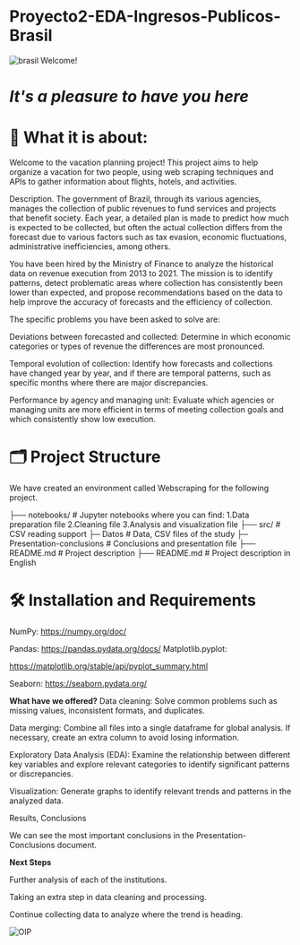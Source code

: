 # Proyecto2-EDA-Ingresos-Publicos-Brasil
![brasil](https://github.com/user-attachments/assets/7ba6d5d5-19bd-4a9b-affa-2a2f0f10f664)
Welcome!

# *It's a pleasure to have you here*

# 📝 What it is about:
Welcome to the vacation planning project! This project aims to help organize a vacation for two people, using web scraping techniques and APIs to gather information about flights, hotels, and activities.

Description.
The government of Brazil, through its various agencies, manages the collection of public revenues to fund services and projects that benefit society. Each year, a detailed plan is made to predict how much is expected to be collected, but often the actual collection differs from the forecast due to various factors such as tax evasion, economic fluctuations, administrative inefficiencies, among others.

You have been hired by the Ministry of Finance to analyze the historical data on revenue execution from 2013 to 2021. The mission is to identify patterns, detect problematic areas where collection has consistently been lower than expected, and propose recommendations based on the data to help improve the accuracy of forecasts and the efficiency of collection.

The specific problems you have been asked to solve are:

Deviations between forecasted and collected: Determine in which economic categories or types of revenue the differences are most pronounced.

Temporal evolution of collection: Identify how forecasts and collections have changed year by year, and if there are temporal patterns, such as specific months where there are major discrepancies.

Performance by agency and managing unit: Evaluate which agencies or managing units are more efficient in terms of meeting collection goals and which consistently show low execution.

# 🗂️ Project Structure
We have created an environment called Webscraping for the following project.

├── notebooks/           # Jupyter notebooks where you can find: 
                        1.Data preparation file 
                        2.Cleaning file 
                        3.Analysis and visualization file 
├── src/                 # CSV reading support 
├─ Datos                 # Data, CSV files of the study 
├─ Presentation-conclusions   # Conclusions and presentation file 
├── README.md            # Project description 
├── README.md            # Project description in English

# 🛠️ Installation and Requirements
NumPy: https://numpy.org/doc/ 

Pandas: https://pandas.pydata.org/docs/ Matplotlib.pyplot: 

https://matplotlib.org/stable/api/pyplot_summary.html 

Seaborn: https://seaborn.pydata.org/

**What have we offered?**
Data cleaning: Solve common problems such as missing values, inconsistent formats, and duplicates.

Data merging: Combine all files into a single dataframe for global analysis. If necessary, create an extra column to avoid losing information.

Exploratory Data Analysis (EDA): Examine the relationship between different key variables and explore relevant categories to identify significant patterns or discrepancies.

Visualization: Generate graphs to identify relevant trends and patterns in the analyzed data.

Results, Conclusions

We can see the most important conclusions in the Presentation-Conclusions document.

**Next Steps**

Further analysis of each of the institutions.

Taking an extra step in data cleaning and processing.

Continue collecting data to analyze where the trend is heading.

![OIP](https://github.com/user-attachments/assets/a3261f22-9193-45df-bf33-14a396dfd988)
